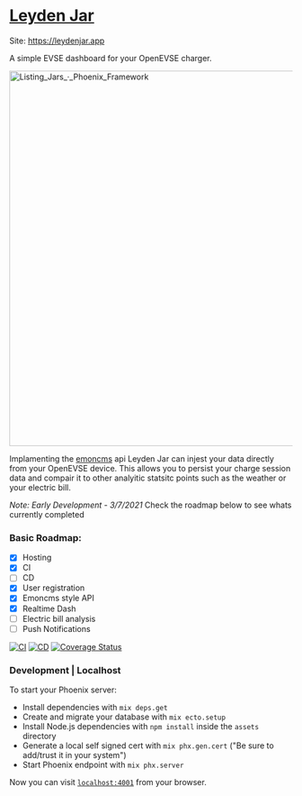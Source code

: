 # [Leyden Jar](https://leydenjar.app)

Site: https://leydenjar.app

A simple EVSE dashboard for your OpenEVSE charger.

<img width="666" alt="Listing_Jars_·_Phoenix_Framework" src="https://user-images.githubusercontent.com/961877/119019680-4621a900-b952-11eb-9ae4-d8a0fd856143.png">

Implamenting the [emoncms](https://emoncms.org/site/api#input) api Leyden Jar can injest your data directly from your OpenEVSE device.
This allows you to persist your charge session data and compair it to other analyitic statsitc points such as the weather or your electric bill.

_Note: Early Development - 3/7/2021_
Check the roadmap below to see whats currently completed
### Basic Roadmap:
  - [X] Hosting
  - [X] CI
  - [ ] CD
  - [X] User registration
  - [X] Emoncms style API
  - [X] Realtime Dash
  - [ ] Electric bill analysis
  - [ ] Push Notifications

[![CI](https://github.com/MorphicPro/leyden_jar/actions/workflows/CI.yml/badge.svg)](https://github.com/MorphicPro/leyden_jar/actions/workflows/CI.yml) [![CD](https://github.com/MorphicPro/leyden_jar/actions/workflows/CD.yml/badge.svg)](https://github.com/MorphicPro/leyden_jar/actions/workflows/CD.yml) [![Coverage Status](https://coveralls.io/repos/github/MorphicPro/leyden_jar/badge.svg?branch=main)](https://coveralls.io/github/MorphicPro/leyden_jar?branch=main)
### Development | Localhost

To start your Phoenix server:

  * Install dependencies with `mix deps.get`
  * Create and migrate your database with `mix ecto.setup`
  * Install Node.js dependencies with `npm install` inside the `assets` directory
  * Generate a local self signed cert with `mix phx.gen.cert` ("Be sure to add/trust it in your system")
  * Start Phoenix endpoint with `mix phx.server`

Now you can visit [`localhost:4001`](https://localhost:4001) from your browser.
